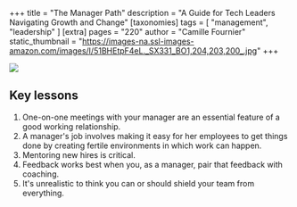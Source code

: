 +++
title = "The Manager Path"
description = "A Guide for Tech Leaders Navigating Growth and Change"
[taxonomies]
tags = [ "management", "leadership" ]
[extra]
pages = "220"
author = "Camille Fournier"
static_thumbnail = "https://images-na.ssl-images-amazon.com/images/I/51BHEtpF4eL._SX331_BO1,204,203,200_.jpg"
+++

<a target="_blank"  href="https://www.amazon.de/gp/product/1491973897/ref=as_li_tl?ie=UTF8&camp=1638&creative=6742&creativeASIN=1491973897&linkCode=as2&tag=chemaclass-21&linkId=22c40336d08f2a57258c9e40409ac76a">
    <img border="0" src="https://images-na.ssl-images-amazon.com/images/I/51BHEtpF4eL._SX331_BO1,204,203,200_.jpg" >
</a>

<!-- more -->

## Key lessons

1. One-on-one meetings with your manager are an essential feature of a good working relationship.
2. A manager's job involves making it easy for her employees to get things done by creating fertile environments in
   which work can happen.
3. Mentoring new hires is critical.
4. Feedback works best when you, as a manager, pair that feedback with coaching.
5. It's unrealistic to think you can or should shield your team from everything.

